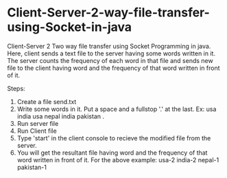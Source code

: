 # Client-Server-2-way-file-transfer-using-Socket-in-java
Client-Server 2 Two way file transfer using Socket Programming in java.
Here, client sends a text file to the server having some words written in it. The server counts the frequency of each word in that file and sends new file to the client having word and the frequency of that word written in front of it.

Steps:
1) Create a file send.txt
2) Write some words in it. Put a space and a fullstop '.' at the last.
    Ex: usa india usa nepal india pakistan .
3) Run server file
4) Run Client file
5) Type 'start' in the client console to recieve the modified file from the server.
6) You will get the resultant file having word and the frequency of that word written in front of it.
    For the above example: usa-2 india-2 nepal-1 pakistan-1   


    
